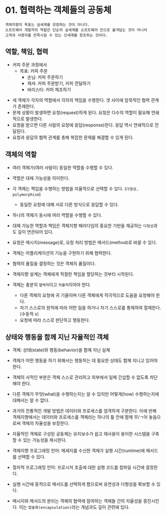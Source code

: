 # 01. 협력하는 객체들의 공동체
    객체지향의 목표는 실세계를 모방하는 것이 아니다. 
    소프트웨어 개발자의 역할은 단순히 실세계를 소프트웨어 안으로 옮겨담는 것이 아니라 
    고객과 사용자를 만족시킬 수 있는 신세계를 창조하는 것이다.

## 역할, 책임, 협력
+ 커피 주문 과정에서
  + 목표: 커피 주문
    - 손님: 커피 주문하기
    - 캐셔: 커피 주문받기, 커피 전달하기
    - 바리스타: 커피 제조하기
- 세 객체가 각자의 역할에서 각자의 책임을 수행한다. 셋 사이에 암묵적인 협력 관계가 존재한다.
- 문제 상황이 발생하면 요청(request)하게 된다. 요청은 다수의 역할이 필요해 연쇄적으로 발생한다.
- 요청을 받으면 다른 사람의 요청에 응답(response)한다. 응답 역시 연쇄적으로 전달된다.
- 요청과 응답의 협력 관계를 총해 복잡한 문제를 해결할 수 있게 된다.

## 객체의 역할
- 여러 객체가(여러 사람이) 동일한 역할을 수행할 수 있다.
- 역할은 대체 가능성을 의미한다.
- 각 객체는 책임을 수행하는 방법을 자율적으로 선택할 수 있다. (`다형성, polymorphism`)
  - 동일한 요청에 대해 서로 다른 방식으로 응답할 수 있다.
- 하나의 객체가 동시에 여러 역할을 수행할 수 있다.

- 대체 가능한 역할과 책임은 객체지향 패러다임의 중요한 기반을 제공하는 `다형성`과도 깊이 연관되어 있다.
- 요청은 메시지(message)로, 요청 처리 방법은 메서드(method)로 바꿀 수 있다.
- 객체는 어플리케이션의 기능을 구현하기 위해 협력한다.
- 협력의 품질을 결정하는 것은 객체의 품질이다.
- 객체지향 설계는 객체에게 적절한 책임을 할당하는 것부터 시작된다.
- 객체는 충분히 `협력적`이고 `자율적`이어야 한다.
  - 다른 객체의 요청에 귀 기울이며 다른 객체에게 적극적으로 도움을 요청해야 한다.
  - 자기 스스로의 원칙에 따라 어떤 일을 하거나 자기 스스로를 통제하여 절제한다. (수동적 x)
  - 요청에 따라 스스로 판단하고 행동한다.


## 상태와 행동을 함께 지닌 자율적인 객체
- 객체: 상태(state)와 행동(behavior)을 함께 지닌 실체
- 객체가 어떤 행동을 하기 위해서는 행동하는 데 필요한 상태도 함께 지니고 있어야 한다.
- 객체의 사적인 부분은 객체 스스로 관리하고 외부에서 일체 간섭할 수 없도록 차단해야 한다.
- 다른 객체가 무엇(what)을 수행하는지는 알 수 있지만 어떻게(how) 수행하는지에 대해서는 알 수 없다.
- 과거의 전통적인 개발 방법은 데이터와 프로세스를 엄격하게 구분한다. 이에 반해 객체지향에서는 데이터와 프로세스를 객체라는 하나의 틀 안에 함께 무/ㄱ어 놓음으로써 객체의 자율성을 보장한다.
- 자율적인 객체로 구성된 공동체는 유지보수가 쉽고 재사용이 용이한 시스템을 구축할 수 있는 가능성을 제시한다.

- 객체지향 프로그래밍 언어: 메세지를 수신한 객체가 실행 시간(runtime)에 메서드를 선택할 수 있다.
- 절차적 프로그래밍 언어: 프로시저 호출에 대한 실행 코드를 컴파일 시간에 결정한다.
- 실행 시간에 동적으로 메서드를 선택하게 함으로써 유연성과 다형성을 확보할 수 있다.
- 메시지와 메서드의 분리는 객체의 협력에 참여하는 객체들 간의 자율성을 증진시킨다. 이는 `캡슐화(encapsulation)`라는 개념과도 깊이 관련돼 있다.



